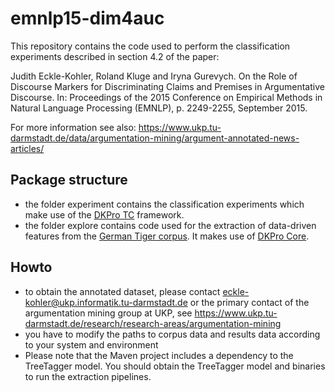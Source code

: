 # emnlp15-dim4auc

This repository contains the code used to perform the classification experiments described in section 4.2 of the paper:

Judith Eckle-Kohler, Roland Kluge and Iryna Gurevych. On the Role of Discourse Markers for Discriminating Claims and Premises in Argumentative Discourse. In: Proceedings of the 2015 Conference on Empirical Methods in Natural Language Processing (EMNLP), p. 2249-2255, September 2015.

For more information see also: https://www.ukp.tu-darmstadt.de/data/argumentation-mining/argument-annotated-news-articles/

## Package structure
  * the folder experiment contains the classification experiments which make use of the [DKPro TC](https://dkpro.github.io/dkpro-tc/) framework.
  * the folder explore contains code used for the extraction of data-driven features from the [German Tiger corpus](http://www.ims.uni-stuttgart.de/forschung/ressourcen/korpora/tiger.html). It makes use of [DKPro Core](https://dkpro.github.io/dkpro-core/).


## Howto
  * to obtain the annotated dataset, please contact eckle-kohler@ukp.informatik.tu-darmstadt.de or the primary contact of the argumentation mining group at UKP, see https://www.ukp.tu-darmstadt.de/research/research-areas/argumentation-mining
  * you have to modify the paths to corpus data and results data according to your system and environment
  * Please note that the Maven project includes a dependency to the TreeTagger model. You should obtain the TreeTagger model and binaries to run the extraction pipelines.
  
  



